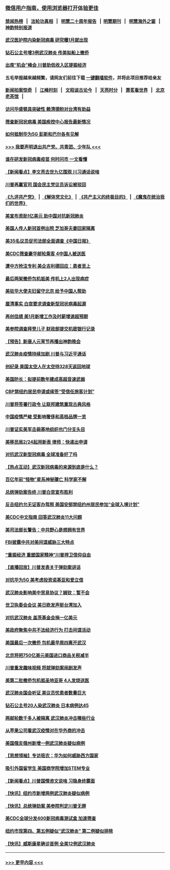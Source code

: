 ### [微信用户指南，使用浏览器打开体验更佳](https://github.com/gfw-breaker/banned-news1/blob/master/indexes/wechat-guide.md?t=0)
#### [禁闻热榜](热点新闻.md?t=0)  &nbsp;&nbsp;|&nbsp;&nbsp; [法轮功真相](https://github.com/gfw-breaker/truth/blob/master/README.md?t=0) &nbsp;&nbsp;|&nbsp;&nbsp; [明慧二十周年报告](https://github.com/gfw-breaker/mh-reports/blob/master/README.md?t=0) &nbsp;&nbsp;|&nbsp;&nbsp;[明慧期刊](https://github.com/gfw-breaker/mh-qikan) &nbsp;&nbsp;|&nbsp;&nbsp; [明慧海外之窗](https://github.com/gfw-breaker/mh-news/blob/master/README.md?t=0) &nbsp;&nbsp;|&nbsp;&nbsp; [神韵特别报道](https://github.com/gfw-breaker/mh-news/blob/master/shenyun.md?t=0)
#### [武汉医护院内染新冠病毒 研究曝1月就出现](../pages/nsc412/n11852928.md?t=02081433) 
#### [钻石公主号增3例武汉肺炎 传美拟船上撤侨](../pages/nsc412/n11853240.md?t=02081433) 
#### [出席“机会”峰会 川普助低收入区提振经济](../pages/nsc412/n11853232.md?t=02081433) 
#### 五毛举报越来越频繁，请网友们前往下载 [一键翻墙软件](https://github.com/gfw-breaker/ssr-accounts)，并将此项目推荐给亲友
#### [新闻拍案惊奇](https://github.com/gfw-breaker/banned-news1/blob/master/pages/link4.md) &nbsp;&nbsp;|&nbsp;&nbsp; [江峰时刻](https://github.com/gfw-breaker/banned-news1/blob/master/pages/link4.md) &nbsp;&nbsp;|&nbsp;&nbsp; [文昭谈古论今](https://github.com/gfw-breaker/banned-news1/blob/master/pages/link4.md) &nbsp;&nbsp;|&nbsp;&nbsp; [天亮时分](https://github.com/gfw-breaker/banned-news1/blob/master/pages/link4.md) &nbsp;&nbsp;|&nbsp;&nbsp; [萧茗看世界](https://github.com/gfw-breaker/banned-news1/blob/master/pages/link4.md) &nbsp;&nbsp;|&nbsp;&nbsp; [北京老茶馆](https://github.com/gfw-breaker/banned-news1/blob/master/pages/link4.md) &nbsp;&nbsp;|&nbsp;&nbsp; 
#### [访问华盛顿具突破性 赖清德盼对台湾有助益](../pages/nsc412/n11853129.md?t=02081433) 
#### [筛查新冠状病毒 美国疾控中心报告最新情况](../pages/nsc412/n11853070.md?t=02081433) 
#### [如何抵制华为5G 彭斯和巴尔各有见解](../pages/nsc412/n11852535.md?t=02081433) 
#### [>>> 我要声明退出共产党、共青团、少年队 <<<](https://github.com/begood0513/goodnews/blob/master/quit/letter.md) 
#### [谁在研发新冠病毒疫苗 何时问市 一文看懂](../pages/nsc412/n11852840.md?t=02081433) 
#### [【新闻看点】李文亮去世九亿围观 川习通话说啥](../pages/nsc412/n11852360.md?t=02081433) 
#### [川普再赢官司 国会民主党议员诉讼被驳回](../pages/nsc412/n11852287.md?t=02081433) 
#### [《九评共产党》](https://github.com/begood0513/9ping.md/blob/master/README.md) &nbsp;|&nbsp; [《解体党文化》](../../../../jtdwh.md/blob/master/README.md)  &nbsp;|&nbsp; [《共产主义的终极目的》](../../../../gczydzjmd.md/blob/master/README.md) &nbsp;|&nbsp; [《魔鬼在统治我们的世界》](../../../../mgztzwmdsj.md/blob/master/README.md) 
#### [美宣布资助1亿美元 助中国对抗新冠肺炎](../pages/nsc412/n11852531.md?t=02081433) 
#### [美国人传人新冠首例出院 芝加哥夫妻回家隔离](../pages/nsc412/n11852452.md?t=02081433) 
#### [美35名议员促司法部全面调查《中国日报》](../pages/nsc412/n11852435.md?t=02081433) 
#### [美CDC筛查豪华邮轮乘客 4中国人被送医](../pages/nsc412/n11852085.md?t=02081433) 
#### [遭中方抢注专利 美企吉利德回应：患者至上](../pages/nsc412/n11852037.md?t=02081433) 
#### [最后两架撤侨包机抵美 传机上2人出现病症](../pages/nsc412/n11852173.md?t=02081433) 
#### [美驻华大使夫妇留守北京 给予中国人帮助](../pages/nsc412/n11852165.md?t=02081433) 
#### [厘清事实 白宫要求调查新型冠状病毒起源](../pages/nsc412/n11852106.md?t=02081433) 
#### [再创佳绩 美1月新增工作及时薪增速超预期](../pages/nsc412/n11852174.md?t=02081433) 
#### [美参院调查拜登儿子 财政部提交机密银行记录](../pages/nsc412/n11851808.md?t=02081433) 
#### [【预告】新唐人元宵节再播出神韵晚会](../pages/nsc412/n11843192.md?t=02081433) 
#### [武汉肺炎疫情持续加剧 川普与习近平通话](../pages/nsc412/n11851613.md?t=02081433) 
#### [创纪录 美国太空人在太空待328天返回地球](../pages/nsc412/n11851266.md?t=02081433) 
#### [美国防长：拟提前数年建成高超音速武器](../pages/nsc412/n11850959.md?t=02081433) 
#### [CBP禁纽约居民申请或续签“受信任旅客计划”](../pages/nsc412/n11850857.md?t=02081433) 
#### [川普将签署行政令 让联邦建筑重现古典风格](../pages/nsc412/n11850654.md?t=02081433) 
#### [中国疫情严峻 受影响奢侈和高档品牌一览](../pages/nsc412/n11850319.md?t=02081433) 
#### [川普证实美军击毙基地组织也门分支头目](../pages/nsc412/n11850383.md?t=02081433) 
#### [美移民局2/24起用新表 律师：快递出申请](../pages/nsc412/n11848220.md?t=02081433) 
#### [对抗武汉新型冠病毒 全球准备好了吗](../pages/nsc412/n11850142.md?t=02081433) 
#### [【热点互动】武汉新冠病毒的来源到底是什么？](../pages/nsc412/n11849749.md?t=02081433) 
#### [百亿年前“怪物”星系神秘骤亡 科学家不解](../pages/nsc412/n11849863.md?t=02081433) 
#### [总统弹劾案告终 川普白宫宣布胜利](../pages/nsc412/n11849985.md?t=02081433) 
#### [反击纽约允无证客办驾照  美国安部禁纽约州居民参加“全球入境计划”](../pages/nsc412/n11849828.md?t=02081433) 
#### [美CDC中文指南 回答武汉肺炎11大问题](../pages/nsc412/n11849703.md?t=02081433) 
#### [美司法部长警告：中共野心是想拥有世界](../pages/nsc412/n11849769.md?t=02081433) 
#### [FBI披露中共对美间谍威胁三大特点](../pages/nsc412/n11849700.md?t=02081433) 
#### [“重振经济 重塑国家精神”川普捍卫信仰自由](../pages/nsc412/n11849641.md?t=02081433) 
#### [【直播回放】川普发表关于弹劾案讲话](../pages/nsc412/n11849472.md?t=02081433) 
#### [对抗华为5G 美考虑投资诺基亚和爱立信](../pages/nsc412/n11849510.md?t=02081433) 
#### [武汉肺炎影响美中贸易协议？姆钦：暂不会](../pages/nsc412/n11849497.md?t=02081433) 
#### [世卫执委会会议 美日欧发声挺台湾加入](../pages/nsc412/n11849433.md?t=02081433) 
#### [对抗武汉肺炎 盖茨基金会捐一亿美元](../pages/nsc412/n11848953.md?t=02081433) 
#### [美政府聚焦中共不法经济行为 打击间谍活动](../pages/nsc412/n11849322.md?t=02081433) 
#### [美国最后一次撤侨 包机最早周四离开武汉](../pages/nsc412/n11849395.md?t=02081433) 
#### [北京将把750亿美元美国进口商品关税减半](../pages/nsc412/n11848896.md?t=02081433) 
#### [川普重发趣味视频 将就弹劾案闹剧发声](../pages/nsc412/n11848715.md?t=02081433) 
#### [美第二批撤侨包机抵圣地亚哥 4人发烧送医](../pages/nsc412/n11847923.md?t=02081433) 
#### [武汉肺炎国会听证 美议员忧患者数量巨大](../pages/nsc412/n11844851.md?t=02081433) 
#### [钻石公主号20人染武汉肺炎 日本病例达45](../pages/nsc412/n11847823.md?t=02081433) 
#### [两邮轮数千多人被隔离 武汉肺炎冲击哪些行业](../pages/nsc412/n11847456.md?t=02081433) 
#### [从苹果公司看武汉疫情对在华外商的冲击](../pages/nsc412/n11847586.md?t=02081433) 
#### [美国俄亥俄州新增一例武汉肺炎疑似病例](../pages/nsc412/n11847714.md?t=02081433) 
#### [【思想领袖】专访班农：华为如何威胁西方国家](../pages/nsc412/n11847306.md?t=02081433) 
#### [吸引外国留学生 美国商学院增加STEM专业](../pages/nsc412/n11847417.md?t=02081433) 
#### [【新闻看点】川普国情咨文说啥 习隐身终露面](../pages/nsc412/n11847016.md?t=02081433) 
#### [【快讯】纽约市新增两例武汉肺炎疑似病例](../pages/nsc412/n11847250.md?t=02081433) 
#### [【快讯】总统弹劾案 美参院判定川普无罪](../pages/nsc412/n11847316.md?t=02081433) 
#### [美CDC全球分发400新冠病毒测试盒 加速筛查](../pages/nsc412/n11847260.md?t=02081433) 
#### [纽约市现第四、第五例疑似“武汉肺炎”   第二例疑似排除](../pages/nsc412/n11847332.md?t=02081433) 
#### [【快讯】威斯康星确诊首例 全美12例武汉肺炎](../pages/nsc412/n11847162.md?t=02081433) 

----
#### [ >>> 更早内容 <<< ](../indexes/nsc412-earlier.md)
